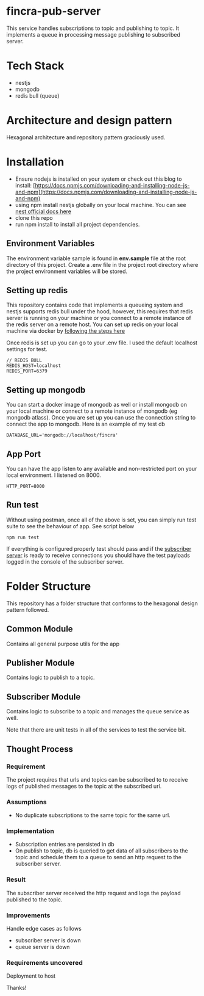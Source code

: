# fincra-pub-server

This service handles subscriptions to topic and publishing to topic. It implements a queue in processing message publishing to subscribed server.


# Tech Stack

 - nestjs
 - mongodb
 - redis bull (queue)

# Architecture and design pattern

 Hexagonal architecture and repository pattern graciously used.


# Installation

-   Ensure nodejs is installed on your system or check out this blog to install:  [https://docs.npmjs.com/downloading-and-installing-node-js-and-npm](https://docs.npmjs.com/downloading-and-installing-node-js-and-npm)
- using npm install nestjs globally on your local machine. You can see [nest official docs here](https://docs.nestjs.com/first-steps)
- clone this repo
- run npm install to install all project dependencies.

## Environment Variables

The environment variable sample is found in **env.sample** file at the root directory of this project. 
Create a .env file in the project root directory where the project environment variables will be stored.

## Setting up redis

This repository contains code that implements a queueing system and nestjs supports redis bull under the hood, however, this requires that redis server is running on your machine or you connect to a remote instance of the redis server on a remote host. 
You can set up redis on your local machine via docker by [following the steps here](https://collabnix.com/how-to-setup-and-run-redis-in-a-docker-container/)

Once redis is set up you can go to your .env file. I used the default localhost settings for test. 

    // REDIS BULL
    REDIS_HOST=localhost
    REDIS_PORT=6379
    

## Setting up mongodb

You can start a docker image of mongodb as well or install mongodb on your local machine or connect to a remote instance of mongodb (eg mongodb atlass). Once you are set up you can use the connection string to connect the app to mongodb. Here is an example of my test db

    DATABASE_URL='mongodb://localhost/fincra'



## App Port

You can have the app listen to any available and non-restricted port on your local environment. I listened on 8000.

    HTTP_PORT=8000

## Run test

Without using postman, once all of the above is set, you can simply run test suite to see the behaviour of app. See script below

    npm run test

If everything is configured properly test should pass and if the [subscriber server](https://github.com/Aajiboye/fincra-sub-server) is ready to receive connections you should have the test payloads logged in the console of the subscriber server.

# Folder Structure

This repository has a folder structure that conforms to the hexagonal design pattern followed. 
## Common Module
Contains all general purpose utils for the app
## Publisher Module
Contains logic to publish to a topic.
## Subscriber Module
Contains logic to subscribe to a topic and manages the queue service as well.

Note that there are unit tests in all of the services to test the service bit.

## Thought Process

### Requirement
The project requires that urls and topics can be subscribed to to receive logs of published messages to the topic at the subscribed url.

### Assumptions

 - No duplicate subscriptions to the same topic for the same url.

### Implementation

 - Subscription entries are persisted in db
 - On publish to topic, db is queried to get data of all subscribers to the topic and schedule them to a queue to send an http request to the subscriber server.
 
 ### Result

 The subscriber server received the http request and logs the payload published to the topic.
 
 ### Improvements

Handle edge cases as follows

 - subscriber server is down
 - queue server is down

 ### Requirements uncovered

 Deployment to host

Thanks!